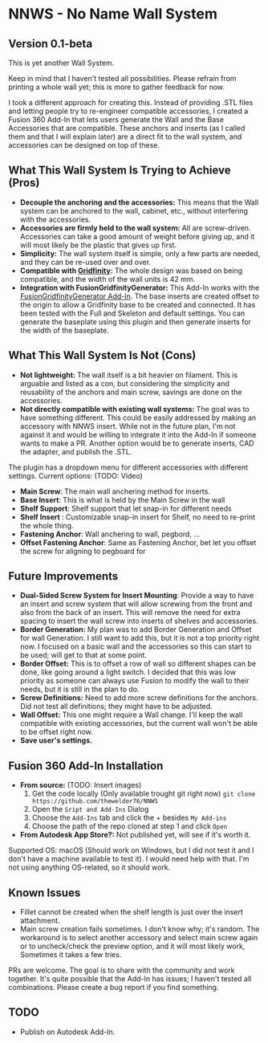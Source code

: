 # NNWS - No Name Wall System
## Version 0.1-beta

This is yet another Wall System.

Keep in mind that I haven't tested all possibilities. Please refrain from printing a whole wall yet; this is more to gather feedback for now.

I took a different approach for creating this. Instead of providing .STL files and letting people try to re-engineer compatible accessories, I created a Fusion 360 Add-In that lets users generate the Wall and the Base Accessories that are compatible. These anchors and inserts (as I called them and that I will explain later) are a direct fit to the wall system, and accessories can be designed on top of these.

## What This Wall System Is Trying to Achieve (Pros)
- **Decouple the anchoring and the accessories:** This means that the Wall system can be anchored to the wall, cabinet, etc., without interfering with the accessories.
- **Accessories are firmly held to the wall system:** All are screw-driven. Accessories can take a good amount of weight before giving up, and it will most likely be the plastic that gives up first.
- **Simplicity:** The wall system itself is simple, only a few parts are needed, and they can be re-used over and over.
- **Compatible with [Gridfinity](https://youtu.be/ra_9zU-mnl8?si=yMzSUbPgD5LrzTYr):** The whole design was based on being compatible, and the width of the wall units is 42 mm. 
- **Integration with FusionGridfinityGenerator:** This Add-In works with the [FusionGridfinityGenerator Add-In](https://github.com/Le0Michine/FusionGridfinityGenerator). The base inserts are created offset to the origin to allow a Gridfinity base to be created and connected. It has been tested with the Full and Skeleton and default settings. You can generate the baseplate using this plugin and then generate inserts for the width of the baseplate.

## What This Wall System Is Not (Cons)
- **Not lightweight:** The wall itself is a bit heavier on filament. This is arguable and listed as a con, but considering the simplicity and reusability of the anchors and main screw, savings are done on the accessories.
- **Not directly compatible with existing wall systems:** The goal was to have something different. This could be easily addressed by making an accessory with NNWS insert. While not in the future plan, I'm not against it and would be willing to integrate it into the Add-In if someone wants to make a PR. Another option would be to generate inserts, CAD the adapter, and publish the .STL.

The plugin has a dropdown menu for different accessories with different settings. Current options: (TODO: Video)
- **Main Screw**: The main wall anchering method for inserts.
- **Base Insert**: This is what is held by the Main Screw in the wall
- **Shelf Support**: Shelf support that let snap-in for different needs
- **Shelf Insert** : Customizable snap-in insert for Shelf, no need to re-print the whole thing.
- **Fastening Anchor**: Wall anchering to wall, pegbord, ...
- **Offset Fastening Anchor**: Same as Fastening Anchor, bet let you offset the screw for aligning to pegboard for

## Future Improvements
- **Dual-Sided Screw System for Insert Mounting**: Provide a way to have an insert and screw system that will allow screwing from the front and also from the back of an insert. This will remove the need for extra spacing to insert the wall screw into inserts of shelves and accessories.
- **Border Generation:** My plan was to add Border Generation and Offset for wall Generation. I still want to add this, but it is not a top priority right now. I focused on a basic wall and the accessories so this can start to be used; will get to that at some point.
- **Border Offset:** This is to offset a row of wall so different shapes can be done, like going around a light switch. I decided that this was low priority as someone can always use Fusion to modify the wall to their needs, but it is still in the plan to do.
- **Screw Definitions:** Need to add more screw definitions for the anchors. Did not test all definitions; they might have to be adjusted.
- **Wall Offset:** This one might require a Wall change. I'll keep the wall compatible with existing accessories, but the current wall won't be able to be offset right now.
- **Save user's settings.**

## Fusion 360 Add-In Installation
- **From source:** (TODO: Insert images)
  1. Get the code locally (Only available trought git right now) ```git clone https://github.com/thewelder76/NNWS```
  2. Open the `Sript and Add-Ins` Dialog
  3. Choose the `Add-Ins` tab and click the + besides `My Add-ins`
  4. Choose the path of the repo cloned at step 1 and click `Open`
- **From Autodesk App Store?:** Not published yet, will see if it's worth it.

Supported OS: macOS (Should work on Windows, but I did not test it and I don't have a machine available to test it). I would need help with that. I'm not using anything OS-related, so it should work.

## Known Issues
- Fillet cannot be created when the shelf length is just over the insert attachment.
- Main screw creation fails sometimes. I don't know why; it's random. The workaround is to select another accessory and select main screw again or to uncheck/check the preview option, and it will most likely work, Sometimes it takes a few tries.

PRs are welcome. The goal is to share with the community and work together. It's quite possible that the Add-In has issues; I haven't tested all combinations. Please create a bug report if you find something.

## TODO
- Publish on Autodesk Add-In.